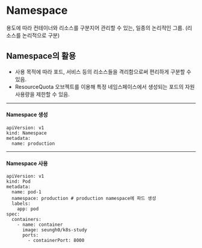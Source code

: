 # Namespace

용도에 따라 컨테이너와 리소스를 구분지어 관리할 수 있는, 일종의 논리적인 그룹. (리소스를 논리적으로 구분)

## Namespace의 활용

- 사용 목적에 따라 포드, 서비스 등의 리소스들을 격리함으로써 편리하게 구분할 수 있음.
- ResourceQuota 오브젝트를 이용해 특정 네임스페이스에서 생성되는 포드의 자원 사용량을 제한할 수 있음.

---

#### Namespace 생성

```
apiVersion: v1
kind: Namespace
metadata:
  name: production
```

---

#### Namespace 사용

```
apiVersion: v1
kind: Pod
metadata:
  name: pod-1
  namespace: production # production namespace에 파드 생성
  labels:
    app: pod
spec:
  containers:
    - name: container
      image: seungh0/k8s-study
      ports:
        - containerPort: 8000
```
